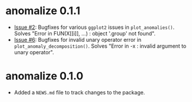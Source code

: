 # anomalize 0.1.1

* [Issue #2](https://github.com/business-science/anomalize/issues/2): Bugfixes for various `ggplot2` issues in `plot_anomalies()`. Solves "Error in FUN(X[[i]], ...) : object '.group' not found".
* [Issue #6](https://github.com/business-science/anomalize/issues/6): Bugfixes for invalid unary operator error in `plot_anomaly_decomposition()`. Solves "Error in -x : invalid argument to unary operator".


# anomalize 0.1.0

* Added a `NEWS.md` file to track changes to the package.
